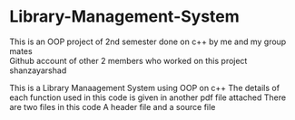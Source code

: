 # Library-Management-System
This is an OOP project of 2nd semester done on c++ by me and my group mates 
<br>Github account of other 2 members who worked on this project </br>
shanzayarshad 

This is a Library Manaagement System using OOP on c++ 
The details of each function used in this code is given in another pdf file attached
There are two files in this code A header file and a source file

